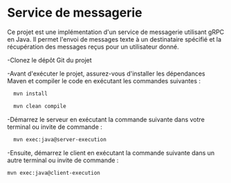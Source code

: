 # Service de messagerie

Ce projet est une implémentation d'un service de messagerie utilisant gRPC en Java. Il permet l'envoi de messages texte à un destinataire spécifié et la récupération des messages reçus pour un utilisateur donné.

-Clonez le dépôt Git du projet

-Avant d'exécuter le projet, assurez-vous d'installer les dépendances Maven et compiler le code en exécutant les commandes suivantes :

```bash
  mvn install

```

```bash
  mvn clean compile
```

-Démarrez le serveur en exécutant la commande suivante dans votre terminal ou invite de commande :

```bash
  mvn exec:java@server-execution
```

-Ensuite, démarrez le client en exécutant la commande suivante dans un autre terminal ou invite de commande :

```bash
mvn exec:java@client-execution
```
